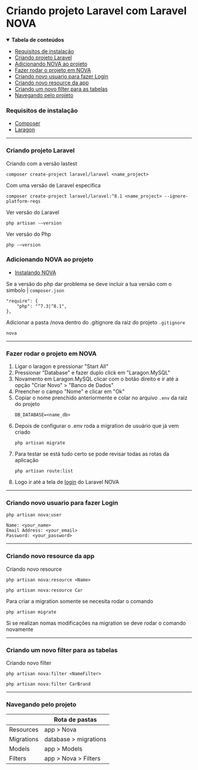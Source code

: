 # Criando projeto Laravel com Laravel NOVA

<details open>
<summary><b>Tabela de conteúdos</b></summary>

- [Requisitos de instalação](#requisitos-de-instalação)
- [Criando projeto Laravel](#criando-projeto-laravel)
- [Adicionando NOVA ao projeto](#adicionando-NOVA-ao-projeto)
- [Fazer rodar o projeto em NOVA](#fazer-rodar-o-projeto-em-NOVA)
- [Criando novo usuario para fazer Login](#criando-novo-usuario-para-fazer-Login)
- [Criando novo resource da app](#criando-novo-resource-da-app)
- [Criando um novo filter para as tabelas](#criando-um-novo-filter-para-as-tabelas)
- [Navegando pelo projeto](#navegando-pelo-projeto)
</details>

### **Requisitos de instalação**
- [Composer](https://getcomposer.org/download/)
- [Laragon](https://laragon.org/download/)

------------------------------

### **Criando projeto Laravel**
Criando com a versão lastest
```shell
composer create-project laravel/laravel <name_project>
```

Com uma versão de Laravel especifica
```shell
composer create-project laravel/laravel:^8.1 <name_project> --ignore-platform-reqs
```

Ver versão do Laravel
```shell
php artisan -–version
```

Ver versão do Php
```shell
php -–version
```

### **Adicionando NOVA ao projeto**
- [Instalando NOVA](https://nova.laravel.com/docs/3.0/installation.html#installing-nova)

Se a versão do php dar problema se deve incluir a tua versão com o simbolo | ```composer.json```
```
"require": {
    "php": "^7.3|^8.1",
},
```

Adicionar a pasta /nova dentro do .gitignore da raiz do projeto ```.gitignore```
```
nova
```

------------------------------

### **Fazer rodar o projeto em NOVA**
1. Ligar o laragon e pressionar "Start All"
2. Pressionar "Database" e fazer duplo click em "Laragon.MySQL"
3. Novamento em Laragon.MySQL clicar com o botão direito e ir até a opção "Criar Novo" > "Banco de Dados"
4. Preencher o campo "Nome" e clicar em "Ok"
5. Copiar o nome prenchido anteriormente e colar no arquivo ```.env``` da raiz do projeto
    ```
    DB_DATABASE=<name_db>
    ```
6. Depois de configurar o .env roda a migration de usuário que já vem criado
    ```shell
    php artisan migrate
    ```
7. Para testar se está tudo certo se pode revisar todas as rotas da aplicação
    ```shell
    php artisan route:list
    ```
8. Logo ir até a tela de [login](http://127.0.0.1:8000/nova/login) do Laravel NOVA

------------------------------

### **Criando novo usuario para fazer Login**
```shell
php artisan nova:user

Name: <your_name>
Email Address: <your_email>
Password: <your_password>
```

------------------------------

### **Criando novo resource da app**
Criando novo resource
```shell
php artisan nova:resource <Name>
```
```php artisan nova:resource Car```

Para criar a migration somente se necesita rodar o comando
```shell
php artisan migrate
```
Si se realizan nomas modificações na migration se deve rodar o comando novamente

------------------------------

### **Criando um novo filter para as tabelas**
Criando novo filter
```shell
php artisan nova:filter <NameFilter>
```
```php artisan nova:filter CarBrand```

------------------------------

### **Navegando pelo projeto**
|            | Rota de pastas |
| ---------- | -------------- |
| Resources  | app > Nova |
| Migrations | database > migrations |
| Models     | app > Models |
| Filters    | app > Nova > Filters |
